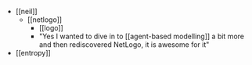 
- [[neil]]
  - [[netlogo]]
    - [[logo]]
    - "Yes I wanted to dive in to [[agent-based modelling]] a bit more and then rediscovered NetLogo, it is awesome for it"
- [[entropy]]